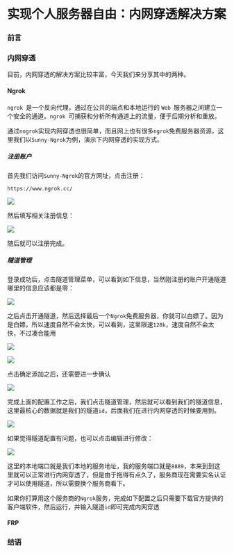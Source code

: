 # 实现个人服务器自由：内网穿透解决方案

### 前言



### 内网穿透

目前，内网穿透的解决方案比较丰富，今天我们来分享其中的两种。

#### Ngrok

`ngrok `是一个反向代理，通过在公共的端点和本地运行的 `Web `服务器之间建立一个安全的通道。`ngrok `可捕获和分析所有通道上的流量，便于后期分析和重放。

通过`nogrok`实现内网穿透也很简单，而且网上也有很多`ngrok`免费服务器资源，这里我们以`Sunny-Ngrok`为例，演示下内网穿透的实现方式。

##### 注册账户

首先我们访问`Sunny-Ngrok`的官方网址，点击注册：

```
https://www.ngrok.cc/
```

![](https://gitee.com/sysker/picBed/raw/master/images/20211119132313.png)

然后填写相关注册信息：

![](https://gitee.com/sysker/picBed/raw/master/images/20211119132408.png)

随后就可以注册完成。

##### 隧道管理

登录成功后，点击隧道管理菜单，可以看到如下信息，当然刚注册的账户开通隧道哪里的信息应该都是零：

![](https://gitee.com/sysker/picBed/raw/master/images/20211119132543.png)

之后点击开通隧道，然后选择最后一个`Ngrok`免费服务器，你就可以白嫖了。因为是白嫖，所以速度自然不会太快，可以看到，这里限速`128k`，速度自然不会太快，不过凑合能用

![](https://gitee.com/sysker/picBed/raw/master/images/20211119133634.png)

![](https://gitee.com/sysker/picBed/raw/master/images/20211119133249.png)

点击确定添加之后，还需要进一步确认

![](https://gitee.com/sysker/picBed/raw/master/images/20211119133331.png)

完成上面的配置工作之后，我们点击隧道管理，然后就可以看到我们的隧道信息，这里最核心的数据就是我们的隧道`id`，后面我们在进行内网穿透的时候要用到。

![](https://gitee.com/sysker/picBed/raw/master/images/20211119133533.png)

如果觉得隧道配置有问题，也可以点击编辑进行修改：

![](https://gitee.com/sysker/picBed/raw/master/images/20211119133809.png)

这里的本地端口就是我们本地的服务地址，我的服务端口就是`8889`，本来到到这里就可以正常进行内网穿透了，但是由于拖得有点久了，服务商现在需要实名认证才可以使用隧道，所以需要换个服务商看下。

如果你打算用这个服务商的`Ngrok`服务，完成如下配置之后只需要下载官方提供的客户端软件，然后运行，并输入隧道`id`即可完成内网穿透

#### FRP



### 结语
